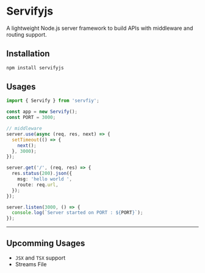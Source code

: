 # Servifyjs

A lightweight Node.js server framework to build APIs with middleware and routing support.

## Installation

```bash
npm install servifyjs
```

## Usages

```ts
import { Servify } from 'servfiy';

const app = new Servify();
const PORT = 3000;

// middleware
server.use(async (req, res, next) => {
  setTimeout(() => {
    next();
  }, 3000);
});

server.get('/', (req, res) => {
  res.status(200).json({
    msg: 'hello world ',
    route: req.url,
  });
});

server.listen(3000, () => {
  console.log(`Server started on PORT : ${PORT}`);
});
```

---

## Upcomming Usages

- `JSX` and `TSX` support
- Streams File
